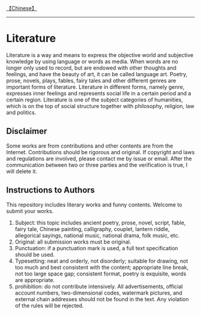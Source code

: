 
[【Chinese】](https://github.com/dgynfi/Literature)

---


# Literature

Literature is a way and means to express the objective world and subjective knowledge by using language or words as media. When words are no longer only used to record, but are endowed with other thoughts and feelings, and have the beauty of art, it can be called language art. Poetry, prose, novels, plays, fables, fairy tales and other different genres are important forms of literature. Literature in different forms, namely genre, expresses inner feelings and represents social life in a certain period and a certain region. Literature is one of the subject categories of humanities, which is on the top of social structure together with philosophy, religion, law and politics.


## Disclaimer

Some works are from contributions and other contents are from the Internet. Contributions should be rigorous and original. If copyright and laws and regulations are involved, please contact me by issue or email. After the communication between two or three parties and the verification is true, I will delete it.


## Instructions to Authors 

This repository includes literary works and funny contents. Welcome to submit your works.

1. Subject: this topic includes ancient poetry, prose, novel, script, fable, fairy tale, Chinese painting, calligraphy, couplet, lantern riddle, allegorical sayings, national music, national drama, folk music, etc. <br />
2. Original: all submission works must be original. <br />
3. Punctuation: if a punctuation mark is used, a full text specification should be used. <br />
4. Typesetting: neat and orderly, not disorderly; suitable for drawing, not too much and best consistent with the content; appropriate line break, not too large space gap; consistent format, poetry is exquisite, words are appropriate. <br />
5. prohibition: do not contribute intensively. All advertisements, official account numbers, two-dimensional codes, watermark pictures, and external chain addresses should not be found in the text. Any violation of the rules will be rejected. <br />
